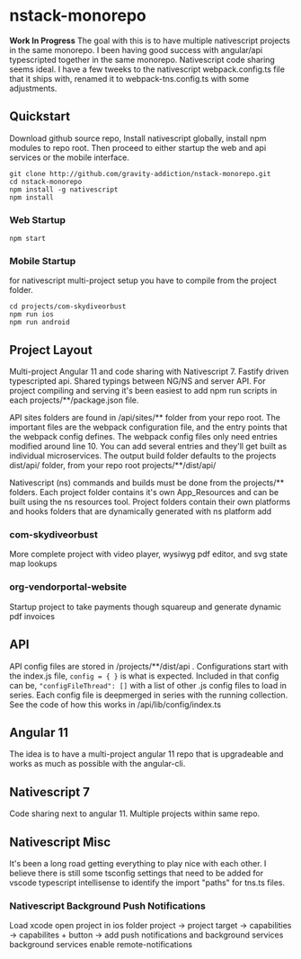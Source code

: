 # nstack-monorepo

**Work In Progress** The goal with this is to have multiple nativescript projects in the same monorepo. I been having good success with angular/api typescripted together in the same monorepo. Nativescript code sharing seems ideal. I have a few tweeks to the nativescript webpack.config.ts file that it ships with, renamed it to webpack-tns.config.ts with some adjustments.

## Quickstart

Download github source repo, Install nativescript globally, install npm modules to repo root. Then proceed to either startup the web and api services or the mobile interface.

```shell
git clone http://github.com/gravity-addiction/nstack-monorepo.git
cd nstack-monorepo
npm install -g nativescript
npm install
```

### Web Startup

```shell
npm start
```

### Mobile Startup

for nativescript multi-project setup you have to compile from the project folder.

```shell
cd projects/com-skydiveorbust
npm run ios
npm run android
```

## Project Layout

Multi-project Angular 11 and code sharing with Nativescript 7. Fastify driven typescripted api. Shared typings between NG/NS and server API. For project compiling and serving it's been easiest to add npm run scripts in each projects/\*\*/package.json file.

API sites folders are found in /api/sites/\*\* folder from your repo root. The important files are the webpack configuration file, and the entry points that the webpack config defines. The webpack config files only need entries modified around line 10. You can add several entries and they'll get built as individual microservices. The output build folder defaults to the projects dist/api/ folder, from your repo root projects/\*\*/dist/api/

Nativescript (ns) commands and builds must be done from the projects/\*\* folders. Each project folder contains it's own App_Resources and can be built using the ns resources tool. Project folders contain their own platforms and hooks folders that are dynamically generated with ns platform add

### com-skydiveorbust

More complete project with video player, wysiwyg pdf editor, and svg state map lookups

### org-vendorportal-website

Startup project to take payments though squareup and generate dynamic pdf invoices

## API

API config files are stored in /projects/\*\*/dist/api . Configurations start with the index.js file, ```config = { }``` is what is expected. Included in that config can be, ```"configFileThread": []``` with a list of other .js config files to load in series. Each config file is deepmerged in series with the running collection. See the code of how this works in /api/lib/config/index.ts

## Angular 11

The idea is to have a multi-project angular 11 repo that is upgradeable and works as much as possible with the angular-cli.

## Nativescript 7

Code sharing next to angular 11. Multiple projects within same repo.

## Nativescript Misc

It's been a long road getting everything to play nice with each other. I believe there is still some tsconfig settings that need to be added for vscode typescript intellisense to identify the import "paths" for tns.ts files.

### Nativescript Background Push Notifications

Load xcode open project in ios folder
project -> project target -> capabilities -> capabilites + button -> add push notifications and background services
background services enable remote-notifications
